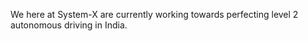 We here at System-X are currently working towards perfecting level 2 autonomous driving in India.


